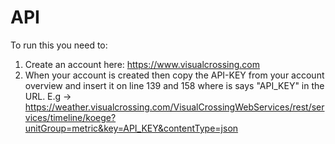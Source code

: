 # API

To run this you need to:

1. Create an account here: https://www.visualcrossing.com
2. When your account is created then copy the API-KEY from your account overview and insert it on line 139 and 158 where is says "API_KEY" in the URL.
E.g -> https://weather.visualcrossing.com/VisualCrossingWebServices/rest/services/timeline/koege?unitGroup=metric&key=API_KEY&contentType=json
